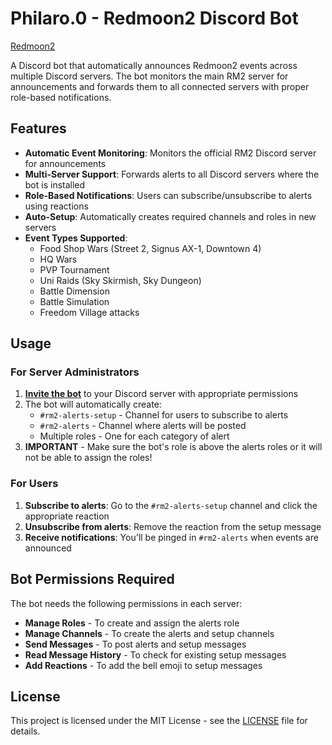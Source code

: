# Philaro.0 - Redmoon2 Discord Bot

[Redmoon2](https://redmoon2.com)

A Discord bot that automatically announces Redmoon2 events across multiple Discord servers. The bot monitors the main RM2 server for announcements and forwards them to all connected servers with proper role-based notifications.

## Features

- **Automatic Event Monitoring**: Monitors the official RM2 Discord server for announcements
- **Multi-Server Support**: Forwards alerts to all Discord servers where the bot is installed
- **Role-Based Notifications**: Users can subscribe/unsubscribe to alerts using reactions
- **Auto-Setup**: Automatically creates required channels and roles in new servers
- **Event Types Supported**:
  - Food Shop Wars (Street 2, Signus AX-1, Downtown 4)
  - HQ Wars
  - PVP Tournament
  - Uni Raids (Sky Skirmish, Sky Dungeon)
  - Battle Dimension
  - Battle Simulation
  - Freedom Village attacks


## Usage

### For Server Administrators

1. [**Invite the bot**](https://discord.com/oauth2/authorize?client_id=1387174596947611800) to your Discord server with appropriate permissions
2. The bot will automatically create:
   - `#rm2-alerts-setup` - Channel for users to subscribe to alerts
   - `#rm2-alerts` - Channel where alerts will be posted
   - Multiple roles - One for each category of alert
3. **IMPORTANT** - Make sure the bot's role is above the alerts roles or it will not be able to assign the roles!

### For Users

1. **Subscribe to alerts**: Go to the `#rm2-alerts-setup` channel and click the appropriate reaction
2. **Unsubscribe from alerts**: Remove the reaction from the setup message
3. **Receive notifications**: You'll be pinged in `#rm2-alerts` when events are announced

## Bot Permissions Required

The bot needs the following permissions in each server:
- **Manage Roles** - To create and assign the alerts role
- **Manage Channels** - To create the alerts and setup channels
- **Send Messages** - To post alerts and setup messages
- **Read Message History** - To check for existing setup messages
- **Add Reactions** - To add the bell emoji to setup messages



## License

This project is licensed under the MIT License - see the [LICENSE](LICENSE) file for details.
